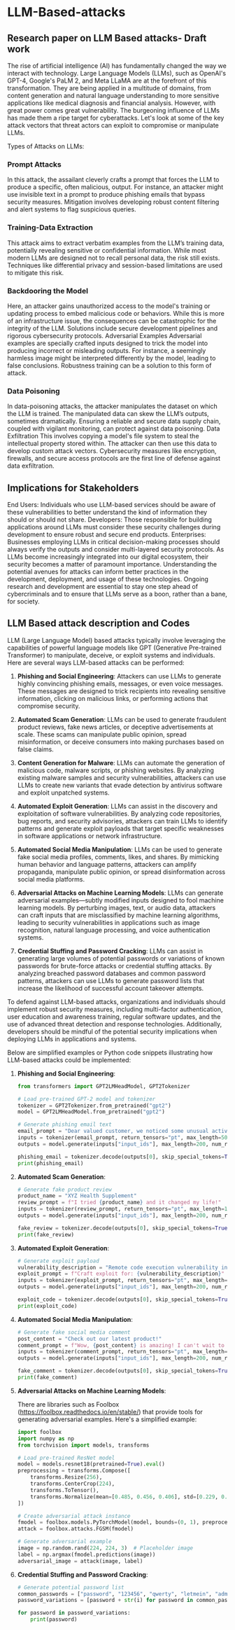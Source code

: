# LLM-Based-attacks
## Research paper on LLM Based attacks- Draft work

The rise of artificial intelligence (AI) has fundamentally changed the way we interact with technology. Large Language Models (LLMs), such as OpenAI's GPT-4, Google's PaLM 2, and Meta LLaMA are at the forefront of this transformation. They are being applied in a multitude of domains, from content generation and natural language understanding to more sensitive applications like medical diagnosis and financial analysis. However, with great power comes great vulnerability. The burgeoning influence of LLMs has made them a ripe target for cyberattacks.
Let's look at some of the key attack vectors that threat actors can exploit to compromise or manipulate LLMs.

Types of Attacks on LLMs: 
### Prompt Attacks
In this attack, the assailant cleverly crafts a prompt that forces the LLM to produce a specific, often malicious, output. For instance, an attacker might use invisible text in a prompt to produce phishing emails that bypass security measures. Mitigation involves developing robust content filtering and alert systems to flag suspicious queries.

### Training-Data Extraction
This attack aims to extract verbatim examples from the LLM’s training data, potentially revealing sensitive or confidential information. While most modern LLMs are designed not to recall personal data, the risk still exists. Techniques like differential privacy and session-based limitations are used to mitigate this risk.

### Backdooring the Model
Here, an attacker gains unauthorized access to the model's training or updating process to embed malicious code or behaviors. While this is more of an infrastructure issue, the consequences can be catastrophic for the integrity of the LLM. Solutions include secure development pipelines and rigorous cybersecurity protocols.
Adversarial Examples
Adversarial examples are specially crafted inputs designed to trick the model into producing incorrect or misleading outputs. For instance, a seemingly harmless image might be interpreted differently by the model, leading to false conclusions. Robustness training can be a solution to this form of attack.

### Data Poisoning
In data-poisoning attacks, the attacker manipulates the dataset on which the LLM is trained. The manipulated data can skew the LLM’s outputs, sometimes dramatically. Ensuring a reliable and secure data supply chain, coupled with vigilant monitoring, can protect against data poisoning.
Data Exfiltration
This involves copying a model's file system to steal the intellectual property stored within. The attacker can then use this data to develop custom attack vectors. Cybersecurity measures like encryption, firewalls, and secure access protocols are the first line of defense against data exfiltration.

## Implications for Stakeholders
End Users: Individuals who use LLM-based services should be aware of these vulnerabilities to better understand the kind of information they should or should not share.
Developers: Those responsible for building applications around LLMs must consider these security challenges during development to ensure robust and secure end products.
Enterprises: Businesses employing LLMs in critical decision-making processes should always verify the outputs and consider multi-layered security protocols.
As LLMs become increasingly integrated into our digital ecosystem, their security becomes a matter of paramount importance. 
Understanding the potential avenues for attacks can inform better practices in the development, deployment, and usage of these technologies. Ongoing research and development are essential to stay one step ahead of cybercriminals and to ensure that LLMs serve as a boon, rather than a bane, for society.


## LLM Based attack description and Codes
LLM (Large Language Model) based attacks typically involve leveraging the capabilities of powerful language models like GPT (Generative Pre-trained Transformer) to manipulate, deceive, or exploit systems and individuals. Here are several ways LLM-based attacks can be performed:

1. **Phishing and Social Engineering**: Attackers can use LLMs to generate highly convincing phishing emails, messages, or even voice messages. These messages are designed to trick recipients into revealing sensitive information, clicking on malicious links, or performing actions that compromise security.

2. **Automated Scam Generation**: LLMs can be used to generate fraudulent product reviews, fake news articles, or deceptive advertisements at scale. These scams can manipulate public opinion, spread misinformation, or deceive consumers into making purchases based on false claims.

3. **Content Generation for Malware**: LLMs can automate the generation of malicious code, malware scripts, or phishing websites. By analyzing existing malware samples and security vulnerabilities, attackers can use LLMs to create new variants that evade detection by antivirus software and exploit unpatched systems.

4. **Automated Exploit Generation**: LLMs can assist in the discovery and exploitation of software vulnerabilities. By analyzing code repositories, bug reports, and security advisories, attackers can train LLMs to identify patterns and generate exploit payloads that target specific weaknesses in software applications or network infrastructure.

5. **Automated Social Media Manipulation**: LLMs can be used to generate fake social media profiles, comments, likes, and shares. By mimicking human behavior and language patterns, attackers can amplify propaganda, manipulate public opinion, or spread disinformation across social media platforms.

6. **Adversarial Attacks on Machine Learning Models**: LLMs can generate adversarial examples—subtly modified inputs designed to fool machine learning models. By perturbing images, text, or audio data, attackers can craft inputs that are misclassified by machine learning algorithms, leading to security vulnerabilities in applications such as image recognition, natural language processing, and voice authentication systems.

7. **Credential Stuffing and Password Cracking**: LLMs can assist in generating large volumes of potential passwords or variations of known passwords for brute-force attacks or credential stuffing attacks. By analyzing breached password databases and common password patterns, attackers can use LLMs to generate password lists that increase the likelihood of successful account takeover attempts.

To defend against LLM-based attacks, organizations and individuals should implement robust security measures, including multi-factor authentication, user education and awareness training, regular software updates, and the use of advanced threat detection and response technologies. Additionally, developers should be mindful of the potential security implications when deploying LLMs in applications and systems.


Below are simplified examples or Python code snippets illustrating how LLM-based attacks could be implemented:

1. **Phishing and Social Engineering**:
   
   ```python
   from transformers import GPT2LMHeadModel, GPT2Tokenizer

   # Load pre-trained GPT-2 model and tokenizer
   tokenizer = GPT2Tokenizer.from_pretrained("gpt2")
   model = GPT2LMHeadModel.from_pretrained("gpt2")

   # Generate phishing email text
   email_prompt = "Dear valued customer, we noticed some unusual activity on your account..."
   inputs = tokenizer(email_prompt, return_tensors="pt", max_length=50, truncation=True)
   outputs = model.generate(inputs["input_ids"], max_length=200, num_return_sequences=1)

   phishing_email = tokenizer.decode(outputs[0], skip_special_tokens=True)
   print(phishing_email)
   ```

2. **Automated Scam Generation**:

   ```python
   # Generate fake product review
   product_name = "XYZ Health Supplement"
   review_prompt = f"I tried {product_name} and it changed my life!"
   inputs = tokenizer(review_prompt, return_tensors="pt", max_length=100, truncation=True)
   outputs = model.generate(inputs["input_ids"], max_length=200, num_return_sequences=1)

   fake_review = tokenizer.decode(outputs[0], skip_special_tokens=True)
   print(fake_review)
   ```


3. **Automated Exploit Generation**:

   ```python
   # Generate exploit payload
   vulnerability_description = "Remote code execution vulnerability in WebApp XYZ."
   exploit_prompt = f"Craft exploit for: {vulnerability_description}"
   inputs = tokenizer(exploit_prompt, return_tensors="pt", max_length=100, truncation=True)
   outputs = model.generate(inputs["input_ids"], max_length=200, num_return_sequences=1)

   exploit_code = tokenizer.decode(outputs[0], skip_special_tokens=True)
   print(exploit_code)
   ```

4. **Automated Social Media Manipulation**:

   ```python
   # Generate fake social media comment
   post_content = "Check out our latest product!"
   comment_prompt = f"Wow, {post_content} is amazing! I can't wait to try it."
   inputs = tokenizer(comment_prompt, return_tensors="pt", max_length=100, truncation=True)
   outputs = model.generate(inputs["input_ids"], max_length=200, num_return_sequences=1)

   fake_comment = tokenizer.decode(outputs[0], skip_special_tokens=True)
   print(fake_comment)
   ```

5. **Adversarial Attacks on Machine Learning Models**:

   There are libraries such as Foolbox (https://foolbox.readthedocs.io/en/stable/) that provide tools for generating adversarial examples. Here's a simplified example:

   ```python
   import foolbox
   import numpy as np
   from torchvision import models, transforms

   # Load pre-trained ResNet model
   model = models.resnet18(pretrained=True).eval()
   preprocessing = transforms.Compose([
       transforms.Resize(256),
       transforms.CenterCrop(224),
       transforms.ToTensor(),
       transforms.Normalize(mean=[0.485, 0.456, 0.406], std=[0.229, 0.224, 0.225]),
   ])

   # Create adversarial attack instance
   fmodel = foolbox.models.PyTorchModel(model, bounds=(0, 1), preprocessing=preprocessing)
   attack = foolbox.attacks.FGSM(fmodel)

   # Generate adversarial example
   image = np.random.rand(224, 224, 3)  # Placeholder image
   label = np.argmax(fmodel.predictions(image))
   adversarial_image = attack(image, label)
   ```

6. **Credential Stuffing and Password Cracking**:

   ```python
   # Generate potential password list
   common_passwords = ["password", "123456", "qwerty", "letmein", "admin", "abc123"]
   password_variations = [password + str(i) for password in common_passwords for i in range(1, 4)]

   for password in password_variations:
       print(password)
   ```
